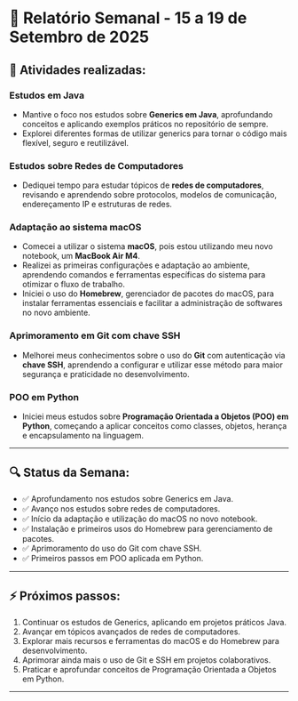 # 📅 Relatório Semanal - 15 a 19 de Setembro de 2025

## 📌 Atividades realizadas:

### **Estudos em Java**
- Mantive o foco nos estudos sobre **Generics em Java**, aprofundando conceitos e aplicando exemplos práticos no repositório de sempre.
- Explorei diferentes formas de utilizar generics para tornar o código mais flexível, seguro e reutilizável.

### **Estudos sobre Redes de Computadores**
- Dediquei tempo para estudar tópicos de **redes de computadores**, revisando e aprendendo sobre protocolos, modelos de comunicação, endereçamento IP e estruturas de redes.

### **Adaptação ao sistema macOS**
- Comecei a utilizar o sistema **macOS**, pois estou utilizando meu novo notebook, um **MacBook Air M4**.
- Realizei as primeiras configurações e adaptação ao ambiente, aprendendo comandos e ferramentas específicas do sistema para otimizar o fluxo de trabalho.
- Iniciei o uso do **Homebrew**, gerenciador de pacotes do macOS, para instalar ferramentas essenciais e facilitar a administração de softwares no novo ambiente.

### **Aprimoramento em Git com chave SSH**
- Melhorei meus conhecimentos sobre o uso do **Git** com autenticação via **chave SSH**, aprendendo a configurar e utilizar esse método para maior segurança e praticidade no desenvolvimento.

### **POO em Python**
- Iniciei meus estudos sobre **Programação Orientada a Objetos (POO) em Python**, começando a aplicar conceitos como classes, objetos, herança e encapsulamento na linguagem.

---

## 🔍 Status da Semana:

- ✅ Aprofundamento nos estudos sobre Generics em Java.
- ✅ Avanço nos estudos sobre redes de computadores.
- ✅ Início da adaptação e utilização do macOS no novo notebook.
- ✅ Instalação e primeiros usos do Homebrew para gerenciamento de pacotes.
- ✅ Aprimoramento do uso do Git com chave SSH.
- ✅ Primeiros passos em POO aplicada em Python.

---

## ⚡ Próximos passos:

1. Continuar os estudos de Generics, aplicando em projetos práticos Java.
2. Avançar em tópicos avançados de redes de computadores.
3. Explorar mais recursos e ferramentas do macOS e do Homebrew para desenvolvimento.
4. Aprimorar ainda mais o uso de Git e SSH em projetos colaborativos.
5. Praticar e aprofundar conceitos de Programação Orientada a Objetos em Python.

---
